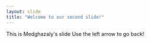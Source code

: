 ```yaml
---
layout: slide
title: "Welcome to our second slide!"
---
```


This is Medghazaly's slide
Use the left arrow to go back!
